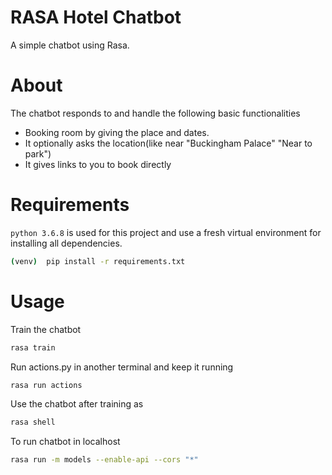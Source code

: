 # RASA Hotel Chatbot
A simple chatbot using Rasa.

# About
The chatbot responds to and handle the following basic functionalities
- Booking room by giving the place and dates.
- It optionally asks the location(like near "Buckingham Palace" "Near to park")
- It gives links to you to book directly

# Requirements
`python 3.6.8` is used for this project and use a fresh virtual environment for installing all dependencies.
```bash
(venv)  pip install -r requirements.txt
```

# Usage
Train the chatbot
```bash
rasa train
```
Run actions.py in another terminal and keep it running
```bash
rasa run actions
```
Use the chatbot after training as
```bash
rasa shell
```
To run chatbot in localhost
```bash
rasa run -m models --enable-api --cors "*"
```
